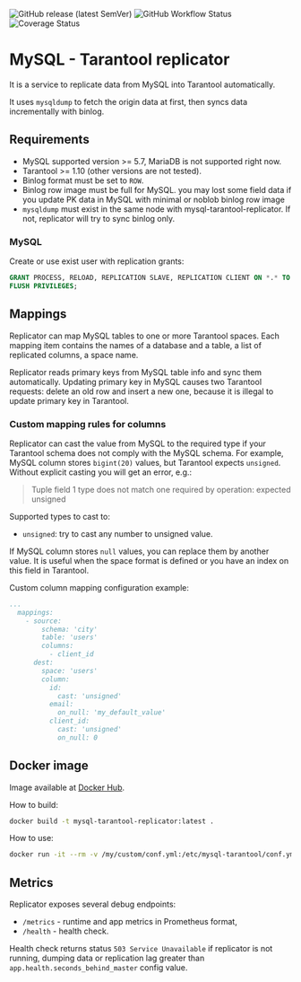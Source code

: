 ![GitHub release (latest SemVer)](https://img.shields.io/github/v/release/pparshin/go-mysql-tarantool?sort=semver&style=for-the-badge)
![GitHub Workflow Status](https://img.shields.io/github/workflow/status/pparshin/go-mysql-tarantool/CI?style=for-the-badge)
![Coverage Status](https://img.shields.io/codecov/c/github/pparshin/go-mysql-tarantool?style=for-the-badge)


# MySQL - Tarantool replicator

It is a service to replicate data from MySQL into Tarantool automatically.

It uses `mysqldump` to fetch the origin data at first, then syncs data incrementally with binlog.

## Requirements

- MySQL supported version >= 5.7, MariaDB is not supported right now.
- Tarantool >= 1.10 (other versions are not tested).
- Binlog format must be set to `ROW`.
- Binlog row image must be full for MySQL.
  you may lost some field data if you update PK data in MySQL with minimal or noblob binlog row image
- `mysqldump` must exist in the same node with mysql-tarantool-replicator. 
  If not, replicator will try to sync binlog only.

### MySQL

Create or use exist user with replication grants:

```sql
GRANT PROCESS, RELOAD, REPLICATION SLAVE, REPLICATION CLIENT ON *.* TO 'repl'@'%';
FLUSH PRIVILEGES;
```

## Mappings

Replicator can map MySQL tables to one or more Tarantool spaces. 
Each mapping item contains the names of a database and a table, 
a list of replicated columns, a space name.

Replicator reads primary keys from MySQL table info and sync them automatically.
Updating primary key in MySQL causes two Tarantool requests: delete an old row and insert a new one, because
it is illegal to update primary key in Tarantool.

### Custom mapping rules for columns

Replicator can cast the value from MySQL to the required type 
if your Tarantool schema does not comply with the MySQL schema.
For example, MySQL column stores `bigint(20)` values, but Tarantool
expects `unsigned`. 
Without explicit casting you will get an error, e.g.:
> Tuple field 1 type does not match one required by operation: expected unsigned

Supported types to cast to:
* `unsigned`: try to cast any number to unsigned value.

If MySQL column stores `null` values, you can replace them by another value.
It is useful when the space format is defined or you have an index on this field in Tarantool. 

Custom column mapping configuration example:

```yaml
...
  mappings:
    - source:
        schema: 'city'
        table: 'users'
        columns:
          - client_id
      dest:
        space: 'users'
        column:
          id:
            cast: 'unsigned'
          email:
            on_null: 'my_default_value'
          client_id: 
            cast: 'unsigned'
            on_null: 0
```

## Docker image

Image available at [Docker Hub](https://hub.docker.com/r/pparshin/go-mysql-tarantool).

How to build:

```bash
docker build -t mysql-tarantool-replicator:latest .
```

How to use:

```bash
docker run -it --rm -v /my/custom/conf.yml:/etc/mysql-tarantool/conf.yml mysql-tarantool-replicator
```

## Metrics

Replicator exposes several debug endpoints:

* `/metrics` - runtime and app metrics in Prometheus format,
* `/health` - health check.

Health check returns status `503 Service Unavailable` if replicator is not running, dumping 
data or replication lag greater than `app.health.seconds_behind_master` config value.
